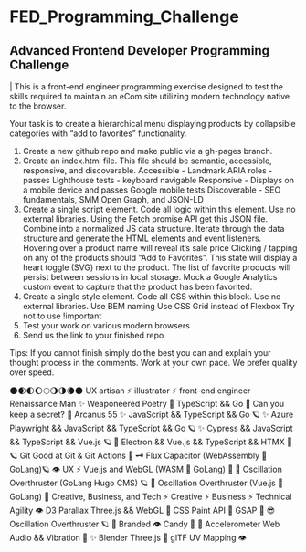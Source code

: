 # FED_Programming_Challenge
## Advanced Frontend Developer Programming Challenge

| This is a front-end engineer programming exercise designed to test the skills required to maintain an eCom site utilizing modern technology native to the browser.

Your task is to create a hierarchical menu displaying products by collapsible categories with “add to favorites” functionality.

1. Create a new github repo and make public via a gh-pages branch.
2. Create an index.html file. This file should be semantic, accessible, responsive, and discoverable. 
Accessible - Landmark ARIA roles - passes Lighthouse tests - keyboard navigable
Responsive - Displays on a mobile device and passes Google mobile tests
Discoverable - SEO fundamentals, SMM Open Graph, and JSON-LD
3. Create a single script element. Code all logic within this element. Use no external libraries.
Using the Fetch promise API get this JSON file. Combine into a normalized JS data structure.
Iterate through the data structure and generate the HTML elements and event listeners.
Hovering over a product name will reveal it’s sale price
Clicking / tapping on any of the products should “Add to Favorites”. This state will display a heart toggle (SVG) next to the product. The list of favorite products will persist between sessions in local storage. Mock a Google Analytics custom event to capture that the product has been favorited.
4. Create a single style element. Code all CSS within this block. Use no external libraries.
Use BEM naming
Use CSS Grid instead of Flexbox
Try not to use !important
5. Test your work on various modern browsers
6. Send us the link to your finished repo

Tips: If you cannot finish simply do the best you can and explain your thought process in the comments. Work at your own pace. We prefer quality over speed.


🌑🌒🌓🌔🌕🌖🌗🌘🌑
UX artisan ⚡ illustrator ⚡ front-end engineer
Renaissance Man ✨ Weaponeered Poetry
🚀 TypeScript && Go
🌴 Can you keep a secret? 🎲 Arcanus 55
✨ JavaScript && TypeScript && Go 🪐
✨ Azure Playwright && JavaScript && TypeScript && Go 🪐
✨ Cypress && JavaScript && TypeScript && Vue.js 🪐
🚀 Electron && Vue.js && TypeScript && HTMX  🍰
🪐 Git Good at Git & Git Actions 🎯
🗝️ Flux Capacitor (WebAssembly 🐹 GoLang)🪐
👁️ UX ⚡ Vue.js and WebGL (WASM 🐹 GoLang) 🍭
🍰 Oscillation Overthruster (GoLang Hugo CMS) 🪐
🗿 Oscillation Overthruster (Vue.js 🐹 GoLang)
🦄 Creative, Business, and Tech ⚡
Creative ⚡ Business ⚡ Technical Agility
👁️ D3 Parallax Three.js && WebGL 🍭 CSS Paint API 🍭 GSAP 🍭
😎 Oscillation Overthruster 🪐
🍰 Branded 👁️ Candy 🎨
🍰 Accelerometer Web Audio  && Vibration 🌴
✨ Blender Three.js 🍭 glTF UV Mapping 👁️






